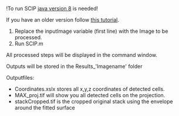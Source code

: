 !To run SCIP [java version 8](http://www.oracle.com/technetwork/java/javase/downloads/jre8-downloads-2133155.html) is needed!

If you have an older version follow [this tutorial](https://de.mathworks.com/matlabcentral/answers/130359-how-do-i-change-the-java-virtual-machine-jvm-that-matlab-is-using-on-windows).

1. Replace the inputImage variable (first line) with the Image to be processed. 
2. Run SCIP.m

All processed steps will be displayed in the command window.

Outputs will be stored in the Results_'Imagename' folder

Outputfiles:

- Coordinates.xslx stores all x,y,z coordinates of detected cells.
- MAX_proj.tif will show you all detected cells on the projection.
- stackCropped.tif is the cropped original stack using the envelope around the fitted surface